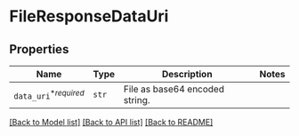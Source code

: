 # FileResponseDataUri



## Properties
Name | Type | Description | Notes
------------ | ------------- | ------------- | -------------
| `data_uri`<sup>*_required_</sup> | ```str``` |  File as base64 encoded string.  |  |

[[Back to Model list]](../README.md#documentation-for-models) [[Back to API list]](../README.md#documentation-for-api-endpoints) [[Back to README]](../README.md)


